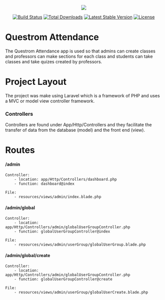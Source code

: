 <p align="center"><img src="https://laravel.com/assets/img/components/logo-laravel.svg"></p>

<p align="center">
<a href="https://travis-ci.org/laravel/framework"><img src="https://travis-ci.org/laravel/framework.svg" alt="Build Status"></a>
<a href="https://packagist.org/packages/laravel/framework"><img src="https://poser.pugx.org/laravel/framework/d/total.svg" alt="Total Downloads"></a>
<a href="https://packagist.org/packages/laravel/framework"><img src="https://poser.pugx.org/laravel/framework/v/stable.svg" alt="Latest Stable Version"></a>
<a href="https://packagist.org/packages/laravel/framework"><img src="https://poser.pugx.org/laravel/framework/license.svg" alt="License"></a>
</p>

# Questrom Attendance

The Questrom Attendance app is used so that admins can create classes and professors can make sections for each class and students can take classes and take quizes created by professors.

# Project Layout

The project was make using Laravel which is a framework of PHP and uses a MVC or model view controller framework.

### Controllers
   Controllers are found under App/Http/Controllers and they facilitate the transfer of data from the database (model) and the front end (view).


# Routes

#### /admin
    Controller:
        - location: app/Http/Controllers/dashboard.php
        - function: dashboard@index
        
    File:
        - resources/views/admin/index.blade.php
#### /admin/global
    Controller:
        - location: app/Http/Controllers/admin/globalUserGroupController.php
        - function: globalUserGroupController@index
                
    File:
        - resources/views/admin/userGroup/globalUserGroup.blade.php

#### /admin/global/create
    Controller:
        - location: app/Http/Controllers/admin/globalUserGroupController.php
        - function: globalUserGroupController@create
        
    File:
        - resources/views/admin/userGroup/globalUserCreate.blade.php